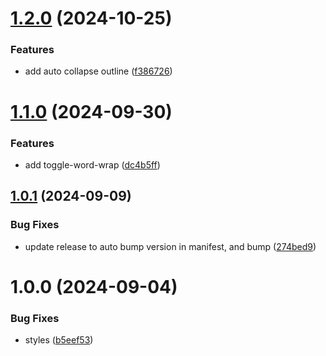 # [1.2.0](https://github.com/lakca/obsidian-command-palette-enhancer/compare/1.1.0...1.2.0) (2024-10-25)


### Features

* add auto collapse outline ([f386726](https://github.com/lakca/obsidian-command-palette-enhancer/commit/f386726ccb29e7c52aa3803be5be3ac0c3d8c6fd))

# [1.1.0](https://github.com/lakca/obsidian-command-palette-enhancer/compare/1.0.1...1.1.0) (2024-09-30)


### Features

* add toggle-word-wrap ([dc4b5ff](https://github.com/lakca/obsidian-command-palette-enhancer/commit/dc4b5ff4482b2ce4419b8c0f34345625e18d05c3))

## [1.0.1](https://github.com/lakca/obsidian-command-palette-enhancer/compare/1.0.0...1.0.1) (2024-09-09)


### Bug Fixes

* update release to auto bump version in manifest, and bump ([274bed9](https://github.com/lakca/obsidian-command-palette-enhancer/commit/274bed9f66f5e41235693fad64942602274ecac9))

# 1.0.0 (2024-09-04)


### Bug Fixes

* styles ([b5eef53](https://github.com/lakca/obsidian-command-palette-enhancer/commit/b5eef53c14c820f47ff6a6e9e63f57dcf97aae4e))
